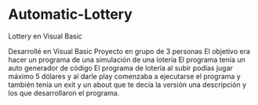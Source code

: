 # Automatic-Lottery
Lottery en Visual Basic

Desarrollé en Visual Basic
Proyecto en grupo de 3 personas
El objetivo era hacer un programa de una simulación de una lotería
El programa tenía un auto generador de código 
El programa de lotería al subir podías jugar máximo 5 dólares y al darle play comenzaba a ejecutarse el programa y 
también tenía un exit y un about que te decía la versión una descripción y los que desarrollaron el programa.

